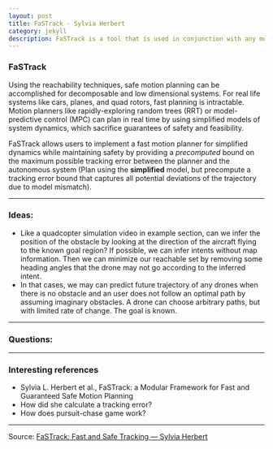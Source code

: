 ```yaml
---
layout: post
title: FaSTrack - Sylvia Herbert
category: jekyll 
description: FaSTrack is a tool that is used in conjunction with any model-based motion planner to provide safety guarantees while planning and executing trajectories in real time.
---
```


### FaSTrack 

Using the reachability techniques, safe motion planning can be accomplished for decomposable and low dimensional systems. For real life systems like cars, planes, and quad rotors, fast planning is intractable. 
Motion planners like rapidly-exploring random trees (RRT) or model-predictive control (MPC) can plan in real time by using simplified models of system dynamics, which sacrifice guarantees of safety and feasibility.

FaSTrack allows users to implement a fast motion planner for simplified dynamics while maintaining safety by providing a *precomputed* bound on the maximum possible tracking error between the planner and the autonomous system (Plan using the **simplified** model, but precompute a tracking error bound that captures all potential deviations of the trajectory due to model mismatch).

--------
### Ideas:
- Like a quadcopter simulation video in example section, can we infer the position of the obstacle by looking at the direction of the aircraft flying to the known goal region? If possible, we can infer intents without map information. Then we can minimize our reachable set by removing some heading angles that the drone may not go according to the inferred intent.
- In that cases, we may can predict future trajectory of any drones when there is no obstacle and an user does not follow an optimal path by assuming imaginary obstacles. A drone can choose arbitrary paths, but with limited rate of change. The goal is known.

--------
### Questions:

--------
### Interesting references
- Sylvia L. Herbert et al., FaSTrack:  a  Modular  Framework  for  Fast  and Guaranteed  Safe Motion  Planning
- How did she calculate a tracking error?
- How does pursuit-chase game work?

--------
Source: [FaSTrack: Fast and Safe Tracking — Sylvia Herbert](http://sylviaherbert.com/fastrack)
